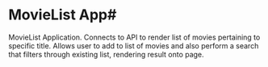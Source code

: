# MovieList App#

MovieList Application. Connects to API to render list of movies pertaining to specific title.
Allows user to add to list of movies and also perform a search that filters through existing list, rendering result onto page.
